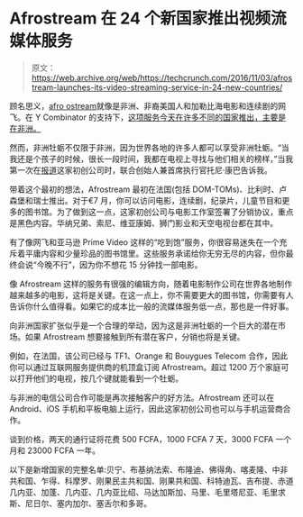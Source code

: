 # Afrostream 在 24 个新国家推出视频流媒体服务

> 原文：<https://web.archive.org/web/https://techcrunch.com/2016/11/03/afrostream-launches-its-video-streaming-service-in-24-new-countries/>

顾名思义，[afro ostream](https://web.archive.org/web/20230330175827/https://www.afrostream.tv/)就像是非洲、非裔美国人和加勒比海电影和连续剧的网飞。在 Y Combinator 的支持下，[这项服务今天在许多不同的国家推出，主要是在非洲。](https://web.archive.org/web/20230330175827/https://techcrunch.com/2015/07/17/afrostream-is-netflix-for-african-and-african-american-movies/)

然而，非洲牡蛎不仅限于非洲，因为世界各地的许多人都可以享受非洲牡蛎。“当我还是个孩子的时候，很长一段时间，我都在电视上寻找与他们相关的榜样，”当我第一次在[报道](https://web.archive.org/web/20230330175827/https://techcrunch.com/2015/07/17/afrostream-is-netflix-for-african-and-african-american-movies/)这家初创公司时，联合创始人兼首席执行官托尼·康巴告诉我。

带着这个最初的想法，Afrostream 最初在法国(包括 DOM-TOMs)、比利时、卢森堡和瑞士推出。对于€7 月，你可以访问电影，连续剧，纪录片，儿童节目和更多的图书馆。为了做到这一点，这家初创公司与电影工作室签署了分销协议，重点是黑色内容。华纳兄弟、索尼、维亚康姆、狮门影业和天空电视台都在其中。

有了像网飞和亚马逊 Prime Video 这样的“吃到饱”服务，你很容易迷失在一个充斥着平庸内容和少量珍品的图书馆里。这些服务承诺给你无穷无尽的内容，但你最终会说“今晚不行”，因为你不想花 15 分钟找一部电影。

像 Afrostream 这样的服务有很强的编辑方向，随着电影制作公司在世界各地制作越来越多的电影，这将是关键。在这一点上，你不需要更大的图书馆，你需要有人告诉你什么值得看。如果它的成本比一般的流媒体服务低一点，那也是一件好事。

向非洲国家扩张似乎是一个合理的举动，因为这是非洲牡蛎的一个巨大的潜在市场。如果 Afrostream 想要接触到所有潜在客户，分销也将是关键。

例如，在法国，该公司已经与 TF1、Orange 和 Bouygues Telecom 合作，因此你可以通过互联网服务提供商的机顶盒订阅 Afrostream。超过 1200 万个家庭可以打开他们的电视，按几个键就能看到一个牡蛎。

与非洲的电信公司合作可能是再次接触客户的好方法。Afrostream 还可以在 Android、iOS 手机和平板电脑上运行，因此这家初创公司也可以与手机运营商合作。

谈到价格，两天的通行证将花费 500 FCFA，1000 FCFA 7 天，3000 FCFA 一个月和 23000 FCFA 一年。

以下是新增国家的完整名单:贝宁、布基纳法索、布隆迪、佛得角、喀麦隆、中非共和国、乍得、科摩罗、刚果民主共和国、刚果共和国、科特迪瓦、吉布提、赤道几内亚、加蓬、几内亚、几内亚比绍、马达加斯加、马里、毛里塔尼亚、毛里求斯、尼日尔、塞内加尔、塞舌尔和多哥。